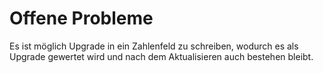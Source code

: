 # Offene Probleme
Es ist möglich Upgrade in ein Zahlenfeld zu schreiben, wodurch es als Upgrade gewertet wird und nach dem Aktualisieren auch bestehen bleibt.